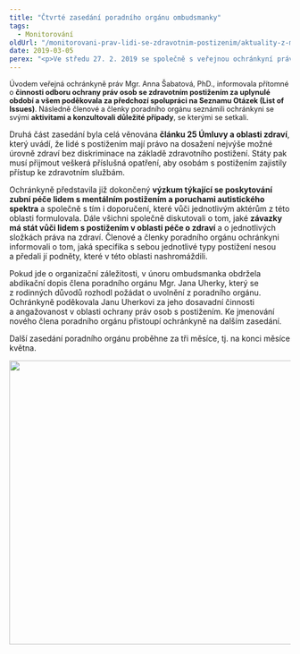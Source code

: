 ```yaml
---
title: "Čtvrté zasedání poradního orgánu ombudsmanky"
tags:
  - Monitorování
oldUrl: "/monitorovani-prav-lidi-se-zdravotnim-postizenim/aktuality-z-monitorovani/aktuality-z-monitorovani-2019/ctvrte-zasedani-poradniho-organu-ombudsmanky/"
date: 2019-03-05
perex: "<p>Ve středu 27. 2. 2019 se společně s veřejnou ochránkyní práv sešli členky a členové poradního orgánu pro oblast ochrany práv osob se zdravotním postižením. Pravidelné setkání se tentokrát uskutečnilo v Praze a to v sídle Společnosti pro podporu lidí s mentálním postižením v České republice, z.s. Poradní orgán se věnoval hlavně článku 25 Úmluvy o právech osob se zdravotním postižením, tedy tématu zdraví.</p>"
---
```


<!-- imported from the old website -->

<p><span style="font-size: 12.8px;">Úvodem veřejná ochránkyně práv Mgr. Anna Šabatová, PhD., informovala přítomné o <b>činnosti odboru ochrany práv osob se zdravotním postižením za uplynulé období a všem poděkovala za předchozí spolupráci na Seznamu Otázek (List of Issues)</b>. Následně členové a členky poradního orgánu seznámili ochránkyni se svými <b>aktivitami a konzultovali důležité případy</b>, se kterými se setkali.</span></p> <p>Druhá část zasedání byla celá věnována <b>článku 25 Úmluvy a oblasti zdraví</b>, který uvádí, že lidé s postižením mají právo na dosažení nejvýše možné úrovně zdraví bez diskriminace na základě zdravotního postižení. Státy pak musí přijmout veškerá příslušná opatření, aby osobám s postižením zajistily přístup ke zdravotním službám.</p> <p>Ochránkyně představila již dokončený <b>výzkum týkající se poskytování zubní péče lidem s mentálním postižením a poruchami autistického spektra</b> a společně s tím i doporučení, které vůči jednotlivým aktérům z této oblasti formulovala. Dále všichni společně diskutovali o tom, jaké <b>závazky má stát vůči lidem s postižením v oblasti péče o zdraví</b> a o jednotlivých složkách práva na zdraví. Členové a členky poradního orgánu ochránkyni informovali o tom, jaká specifika s sebou jednotlivé typy postižení nesou a předali jí podněty, které v této oblasti nashromáždili.</p> <p>Pokud jde o organizační záležitosti, v únoru ombudsmanka obdržela abdikační dopis člena poradního orgánu Mgr. Jana Uherky, který se z rodinných důvodů rozhodl požádat o uvolnění z poradního orgánu. Ochránkyně poděkovala Janu Uherkovi za jeho dosavadní činnosti a angažovanost v oblasti ochrany práv osob s postižením. Ke jmenování nového člena poradního orgánu přistoupí ochránkyně na dalším zasedání.</p><p> Další zasedání poradního orgánu proběhne za tři měsíce, tj. na konci měsíce května.</p><p><img src="https://www.ochrance.cz/uploads/RTEmagicC_PO-kolaz.jpg.jpg" width="635" height="508" alt="" /></p>
